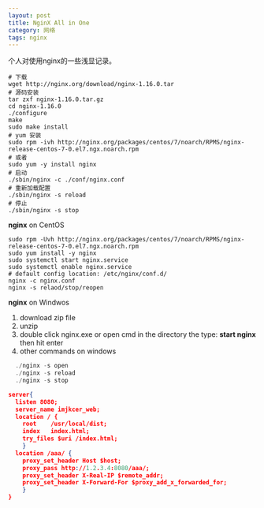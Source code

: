```yaml
---
layout: post
title: NginX All in One
category: 网络
tags: nginx
---
```

个人对使用nginx的一些浅显记录。

```shell
# 下载
wget http://nginx.org/download/nginx-1.16.0.tar
# 源码安装
tar zxf nginx-1.16.0.tar.gz
cd nginx-1.16.0
./configure
make
sudo make install
# yum 安装
sudo rpm -ivh http://nginx.org/packages/centos/7/noarch/RPMS/nginx-release-centos-7-0.el7.ngx.noarch.rpm
# 或者
sudo yum -y install nginx
# 启动
./sbin/nginx -c ./conf/nginx.conf
# 重新加载配置
./sbin/nginx -s reload
# 停止
./sbin/nginx -s stop
```

**nginx** on CentOS

```shell
sudo rpm -Uvh http://nginx.org/packages/centos/7/noarch/RPMS/nginx-release-centos-7-0.el7.ngx.noarch.rpm
sudo yum install -y nginx
sudo systemctl start nginx.service
sudo systemctl enable nginx.service
# default config location: /etc/nginx/conf.d/
nginx -c nginx.conf
nginx -s relaod/stop/reopen
```

**nginx** on Windwos

1. download zip file   
2. unzip  
3. double click nginx.exe or open cmd in the directory the type: **start nginx** then hit enter
4. other commands on windows  

```powershell
  ./nginx -s open
  ./nginx -s reload
  ./nginx -s stop
```



```json
server{
  listen 8080;
  server_name imjkcer_web;
  location / {
  	root	/usr/local/dist;
  	index	index.html;
  	try_files $uri /index.html;
	}
  location /aaa/ {
  	proxy_set_header Host $host;
    proxy_pass http://1.2.3.4:8080/aaa/;
    proxy_set_header X-Real-IP $remote_addr;
    proxy_set_header X-Forward-For $proxy_add_x_forwarded_for;
	}
}
```

